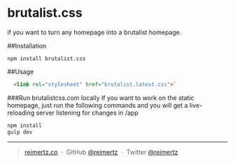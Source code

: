 brutalist.css
=========

if you want to turn any homepage into a brutalist homepage.

##Installation

```
npm install brutalist.css
```

##Usage
```html
  <link rel="stylesheet" href="brutalist.latest.css">`

```

###Run brutalistcss.com locally
If you want to work on the static homepage, just run the following commands
and you will get a live-reloading server listening for changes in /app

```bash
npm install
gulp dev
```

---
> [reimertz.co](http://reimertz.co) &nbsp;&middot;&nbsp;
> GitHub [@reimertz](https://github.com/reimertz) &nbsp;&middot;&nbsp;
> Twitter [@reimertz](https://twitter.com/reimertz)
